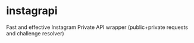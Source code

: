 # instagrapi
Fast and effective Instagram Private API wrapper (public+private requests and challenge resolver)
